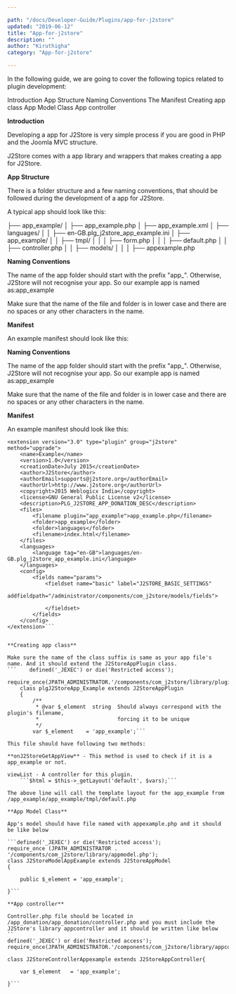 ```yaml
---

path: "/docs/Developer-Guide/Plugins/app-for-j2store"
updated: "2019-06-12"
title: "App-for-j2store"
description: ""
author: "Kiruthigha"
category: "App-for-j2store"

---
```


In  the following guide, we are going to cover the following topics related to plugin development:  

Introduction
App Structure
Naming Conventions
The Manifest
Creating app class
 App Model Class
App controller

**Introduction**

Developing a app for J2Store is very simple process if you are good in PHP and the Joomla MVC structure.

J2Store comes with a app library and wrappers that makes creating a app for J2Store.

**App Structure**

There is a folder structure and a few naming conventions, that should be followed during the development of a app for J2Store.

A typical app should look like this:


├── app_example/
│   ├── app_example.php
│   ├── app_example.xml
│   ├── languages/
│   │   ├── en-GB.plg_j2store_app_example.ini
│   ├── app_example/
│   │   ├── tmpl/
│   │   │   ├── form.php
│   │   │   ├── default.php
│   │   ├── controller.php
│   │   ├── models/
│   │   │   ├── appexample.php


**Naming Conventions**

The name of the app folder should start with the prefix "app_". Otherwise, J2Store will not recognise your app. So our example app is named as:app_example

Make sure that the name of the file and folder is in lower case and there are no spaces or any other characters in the name.

**Manifest**

An example manifest should look like this:

**Naming Conventions**

The name of the app folder should start with the prefix "app_". Otherwise, J2Store will not recognise your app. So our example app is named as:app_example

Make sure that the name of the file and folder is in lower case and there are no spaces or any other characters in the name.

**Manifest**

An example manifest should look like this:

```<?xml version="1.0" encoding="utf-8"?>
<extension version="3.0" type="plugin" group="j2store" method="upgrade">
	<name>Example</name>
	<version>1.0</version>
	<creationDate>July 2015</creationDate>
	<author>J2Store</author>
	<authorEmail>supports@j2store.org</authorEmail>
	<authorUrl>http://www.j2store.org</authorUrl>
	<copyright>2015 Weblogicx India</copyright>
	<license>GNU General Public License v2</license>
	<description>PLG_J2STORE_APP_DONATION_DESC</description>
	<files>
		<filename plugin="app_example">app_example.php</filename>
		<folder>app_example</folder>
		<folder>languages</folder>		
		<filename>index.html</filename>
	</files>
	<languages>
		<language tag="en-GB">languages/en-GB.plg_j2store_app_example.ini</language>		
	</languages>
	<config>
		<fields name="params">
			<fieldset name="basic" label="J2STORE_BASIC_SETTINGS" 
				addfieldpath="/administrator/components/com_j2store/models/fields">		
			
			</fieldset>
		</fields>
	</config>		
</extension>```


**Creating app class**

Make sure the name of the class suffix is same as your app file's name. And it should extend the J2StoreAppPlugin class.
```    defined('_JEXEC') or die('Restricted access');
    require_once(JPATH_ADMINISTRATOR.'/components/com_j2store/library/plugins/app.php');
    class plgJ2StoreApp_Example extends J2StoreAppPlugin
    {
    	/**
    	 * @var $_element  string  Should always correspond with the plugin's filename,
    	 *                         forcing it to be unique
    	 */
    	var $_element    = 'app_example';```

This file should have following two methods:

**onJ2StoreGetAppView** - This method is used to check if it is a app_example or not.

viewList - A controller for this plugin.
	```$html = $this->_getLayout('default', $vars);```

The above line will call the template layout for the app_example from /app_example/app_example/tmpl/default.php

**App Model Class**

App's model should have file named with appexample.php and it should be like below

```defined('_JEXEC') or die('Restricted access');
require_once (JPATH_ADMINISTRATOR . '/components/com_j2store/library/appmodel.php');
class J2StoreModelAppExample extends J2StoreAppModel
{

	public $_element = 'app_example';

}```

**App controller**

Controller.php file should be located in /app_donation/app_donation/controller.php and you must include the J2Store's library appcontroller and it should be written like below
``
defined('_JEXEC') or die('Restricted access');
require_once(JPATH_ADMINISTRATOR.'/components/com_j2store/library/appcontroller.php');

class J2StoreControllerAppexample extends J2StoreAppController{

	var $_element   = 'app_example';

}```
